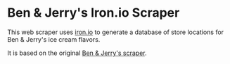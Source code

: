 Ben & Jerry's Iron.io Scraper
=============================
This web scraper uses [iron.io](http://iron.io) to generate a database of store locations for Ben & Jerry's ice cream flavors.

It is based on the original [Ben & Jerry's scraper](https://github.com/fab/benandjerrys_scraper).

